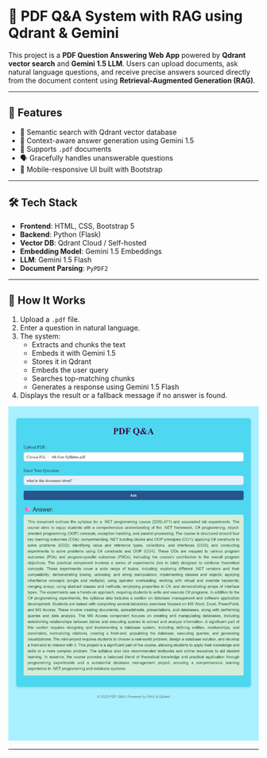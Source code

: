 # 📄 PDF Q&A System with RAG using Qdrant & Gemini

This project is a **PDF Question Answering Web App** powered by **Qdrant vector search** and **Gemini 1.5 LLM**. Users can upload documents, ask natural language questions, and receive precise answers sourced directly from the document content using **Retrieval-Augmented Generation (RAG)**.

---

## 🚀 Features

- 🧠 Semantic search with Qdrant vector database
- 🤖 Context-aware answer generation using Gemini 1.5
- 📂 Supports `.pdf` documents
- 🗣️ Gracefully handles unanswerable questions
- 📱 Mobile-responsive UI built with Bootstrap

---

## 🛠️ Tech Stack

- **Frontend**: HTML, CSS, Bootstrap 5
- **Backend**: Python (Flask)
- **Vector DB**: Qdrant Cloud / Self-hosted
- **Embedding Model**: Gemini 1.5 Embeddings
- **LLM**: Gemini 1.5 Flash
- **Document Parsing**: `PyPDF2`

---

## 📸 How It Works

1. Upload a `.pdf` file.
2. Enter a question in natural language.
3. The system:
   - Extracts and chunks the text
   - Embeds it with Gemini 1.5
   - Stores it in Qdrant
   - Embeds the user query
   - Searches top-matching chunks
   - Generates a response using Gemini 1.5 Flash
4. Displays the result or a fallback message if no answer is found.

![How It Works](how-it-works.png)

---

